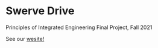 # Swerve Drive
Principles of Integrated Engineering Final Project, Fall 2021

See our [wesite!](http://poe.olin.edu/)
